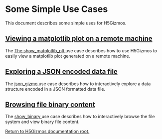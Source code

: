 
# Some Simple Use Cases

This document describes some simple uses for H5Gizmos.

<h2>
<a href="Show_matplotlib.md">
Viewing a matplotlib plot on a remote machine
</a>
</h2>

The 
<a href="Show_matplotlib.md">
The show_matplotlib_plt
</a>
 use case describes how to use H5Gizmos to easily view
 a matplotlib plot generated on a remote machine.

<h2>
<a href="Json_gizmo.md">
Exploring a JSON encoded data file
</a>
</h2>

The 
<a href="Json_gizmo.md">
json_gizmo
</a>
use case describes how to interactively explore a data structure
encoded in a JSON formatted data file.


<h2>
<a href="Show_binary.md">
Browsing file binary content
</a>
</h2>

The 
<a href="Show_binary.md">
show_binary
</a>
use case describes how to interactively browse the file system
and view binary file content.


<a href="../README.md">
Return to H5Gizmos documentation root.
</a>
